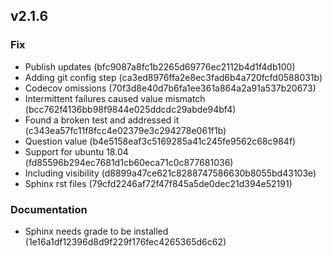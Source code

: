 ## v2.1.6

### Fix
* Publish updates (bfc9087a8fc1b2265d69776ec2112b4d1f4db100)
* Adding git config step (ca3ed8976ffa2e8ec3fad6b4a720fcfd0588031b)
* Codecov omissions (70f3d8e40d7b6fa1ee361a864a2a91a537b20673)
* Intermittent failures caused value mismatch (bcc762f4136bb98f9844e025ddcdc29abde94bf4)
* Found a broken test and addressed it (c343ea57fc11f8fcc4e02379e3c294278e061f1b)
* Question value (b4e5158eaf3c5169285a41c245fe9562c68c984f)
* Support for ubuntu 18.04 (fd85596b294ec7681d1cb60eca71c0c877681036)
* Including visibility (d8899a47ce621c8288747586630b8055bd43103e)
* Sphinx rst files (79cfd2246af72f47f845a5de0dec21d394e52191)

### Documentation
* Sphinx needs grade to be installed (1e16a1df12396d8d9f229f176fec4265365d6c62)
